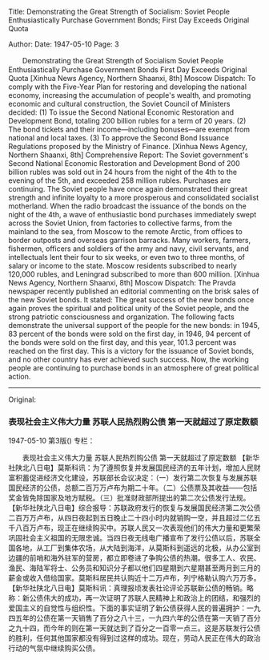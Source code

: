 Title: Demonstrating the Great Strength of Socialism: Soviet People Enthusiastically Purchase Government Bonds; First Day Exceeds Original Quota

Author:
Date: 1947-05-10
Page: 3

　　Demonstrating the Great Strength of Socialism
    Soviet People Enthusiastically Purchase Government Bonds
    First Day Exceeds Original Quota
    [Xinhua News Agency, Northern Shaanxi, 8th] Moscow Dispatch: To comply with the Five-Year Plan for restoring and developing the national economy, increasing the accumulation of people's wealth, and promoting economic and cultural construction, the Soviet Council of Ministers decided: (1) To issue the Second National Economic Restoration and Development Bond, totaling 200 billion rubles for a term of 20 years. (2) The bond tickets and their income—including bonuses—are exempt from national and local taxes. (3) To approve the Second Bond Issuance Regulations proposed by the Ministry of Finance.
    [Xinhua News Agency, Northern Shaanxi, 8th] Comprehensive Report: The Soviet government's Second National Economic Restoration and Development Bond of 200 billion rubles was sold out in 24 hours from the night of the 4th to the evening of the 5th, and exceeded 258 million rubles. Purchases are continuing. The Soviet people have once again demonstrated their great strength and infinite loyalty to a more prosperous and consolidated socialist motherland. When the radio broadcast the issuance of the bonds on the night of the 4th, a wave of enthusiastic bond purchases immediately swept across the Soviet Union, from factories to collective farms, from the mainland to the sea, from Moscow to the remote Arctic, from offices to border outposts and overseas garrison barracks. Many workers, farmers, fishermen, officers and soldiers of the army and navy, civil servants, and intellectuals lent their four to six weeks, or even two to three months, of salary or income to the state. Moscow residents subscribed to nearly 120,000 rubles, and Leningrad subscribed to more than 600 million.
    [Xinhua News Agency, Northern Shaanxi, 8th] Moscow Dispatch: The Pravda newspaper recently published an editorial commenting on the brisk sales of the new Soviet bonds. It stated: The great success of the new bonds once again proves the spiritual and political unity of the Soviet people, and the strong patriotic consciousness and organization. The following facts demonstrate the universal support of the people for the new bonds: in 1945, 83 percent of the bonds were sold on the first day, in 1946, 94 percent of the bonds were sold on the first day, and this year, 101.3 percent was reached on the first day. This is a victory for the issuance of Soviet bonds, and no other country has ever achieved such success. Now, the working people are continuing to purchase bonds in an atmosphere of great political action.



<hr /> 

Original: 


### 表现社会主义伟大力量  苏联人民热烈购公债  第一天就超过了原定数额

1947-05-10
第3版()
专栏：

　　表现社会主义伟大力量
    苏联人民热烈购公债
    第一天就超过了原定数额
    【新华社陕北八日电】莫斯科讯：为了遵照恢复并发展国民经济的五年计划，增加人民财富积蓄促进经济文化建设，苏联部长会议决定：（一）发行第二次恢复与发展苏联国民经济的公债，总额二百万万卢布为期二十年。（二）公债票及其收益——包括奖金皆免除国家及地方赋税。（三）批准财政部所提出的第二次公债发行法规。
    【新华社陕北八日电】综合报导：苏联政府发行的恢复与发展国民经济第二次公债二百万万卢布，从四日夜起到五日晚止二十四小时内就销购一空，并且超过二亿五千八百万卢布，现正在继续购买中。苏联人民又一次表现他们的伟大力量和更繁荣巩固社会主义祖国的无限忠诚。当四日夜无线电广播宣布了发行公债以后，苏联全国各地，从工厂到集体农场，从大陆到海洋，从莫斯科到遥远的北极，从办公室到边疆的前哨和海外驻军的营房，都立即卷进了争购公债的热潮。很多工人、农民、渔民、海陆军将士、公务员和知识分子都以他们四星期到六星期甚至两月到三月的薪金或收入借给国家。莫斯科居民共认购近十二万卢布，列宁格勒认购六万万多。
    【新华社陕北八日电】莫斯科讯：真理报顷发表社论评论苏联新公债的畅销。略称：新公债伟大的成功，再一次证明了苏联人民精神上和政治上的团结，和强烈的爱国主义的自觉性与组织性。下面的事实证明了新公债获得人民的普遍拥护：一九四五年的公债在第一天销售了百分之八十三，一九四六年的公债在第一天销了百分之九十四，而今年的则在第一天就达到了百分之一百零一点三。这是苏联发行公债的胜利，任何其他国家都没有得到过这样的成功。现在，劳动人民正在伟大的政治行动的气氛中继续购买公债。
